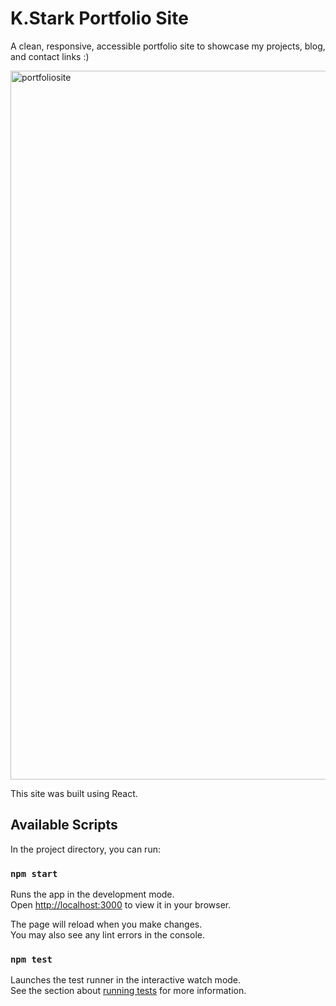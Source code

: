 # K.Stark Portfolio Site

A clean, responsive, accessible portfolio site to showcase my projects, blog, and contact links :) 


<img width="1134" alt="portfoliosite" src="https://github.com/karlystark/portfolio/assets/110060273/b362aecc-0d8c-4be7-9cb7-718a1ccb3af8">

This site was built using React. 

## Available Scripts

In the project directory, you can run:

### `npm start`

Runs the app in the development mode.\
Open [http://localhost:3000](http://localhost:3000) to view it in your browser.

The page will reload when you make changes.\
You may also see any lint errors in the console.

### `npm test`

Launches the test runner in the interactive watch mode.\
See the section about [running tests](https://facebook.github.io/create-react-app/docs/running-tests) for more information.


